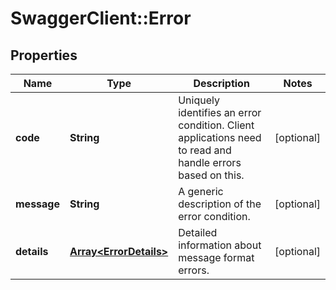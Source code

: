 # SwaggerClient::Error

## Properties
Name | Type | Description | Notes
------------ | ------------- | ------------- | -------------
**code** | **String** | Uniquely identifies an error condition. Client applications need to read and handle errors based on this. | [optional] 
**message** | **String** | A generic description of the error condition. | [optional] 
**details** | [**Array&lt;ErrorDetails&gt;**](ErrorDetails.md) | Detailed information about message format errors. | [optional] 


